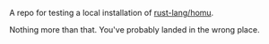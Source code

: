 A repo for testing a local installation of [rust-lang/homu](https://github.com/rust-lang/homu).

Nothing more than that. You've probably landed in the wrong place.
